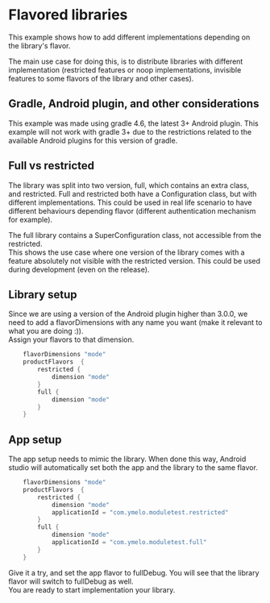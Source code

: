 # Flavored libraries
This example shows how to add different implementations depending on the library's flavor.  

The main use case for doing this, is to distribute libraries with different implementation (restricted features or noop implementations,
invisible features to some flavors of the library and other cases).

## Gradle, Android plugin, and other considerations
This example was made using gradle 4.6, the latest 3+ Android plugin.
This example will not work with gradle 3+ due to the restrictions related to the available Android plugins for this version of gradle.

## Full vs restricted
The library was split into two version, full, which contains an extra class, and restricted.
Full and restricted both have a Configuration class, but with different implementations.
This could be used in real life scenario to have different behaviours depending flavor (different authentication mechanism for example).

The full library contains a SuperConfiguration class, not accessible from the restricted.  
This shows the use case where one version of the library comes with a feature absolutely not visible with the restricted version. This could be used during development (even on the release).

## Library setup
Since we are using a version of the Android plugin higher than 3.0.0, we need to add a flavorDimensions with any name you want (make it relevant to what you are doing :)).  
Assign your flavors to that dimension.   
```groovy
    flavorDimensions "mode"
    productFlavors  {
        restricted {
            dimension "mode"
        }
        full {
            dimension "mode"
        }
    }
```
## App setup
The app setup needs to mimic the library. When done this way, Android studio will automatically set both the app and the library to the same flavor.  
```groovy
    flavorDimensions "mode"
    productFlavors  {
        restricted {
            dimension "mode"
            applicationId = "com.ymelo.moduletest.restricted"
        }
        full {
            dimension "mode"
            applicationId = "com.ymelo.moduletest.full"
        }
    }
```

Give it a try, and set the app flavor to fullDebug. You will see that the library flavor will switch to fullDebug as well.  
You are ready to start implementation your library.
